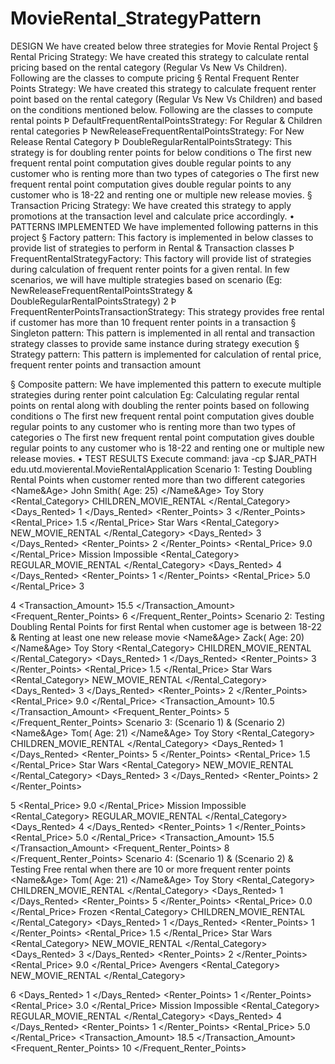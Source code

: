 # MovieRental_StrategyPattern

DESIGN
We have created below three strategies for Movie Rental Project
§ Rental Pricing Strategy:
We have created this strategy to calculate rental pricing based on the rental
category (Regular Vs New Vs Children). Following are the classes to compute pricing
§ Rental Frequent Renter Points Strategy:
We have created this strategy to calculate frequent renter point based on the
rental category (Regular Vs New Vs Children) and based on the conditions mentioned below. Following are the classes to compute rental points
  Þ DefaultFrequentRentalPointsStrategy: For Regular & Children rental categories
Þ NewReleaseFrequentRentalPointsStrategy: For New Release Rental Category
Þ DoubleRegularRentalPointsStrategy: This strategy is for doubling renter points for below conditions
o The first new frequent rental point computation gives double regular points to any customer who is renting more than two types of categories
o The first new frequent rental point computation gives double regular points to any customer who is 18-22 and renting one or multiple new release movies.
§ Transaction Pricing Strategy:
We have created this strategy to apply promotions at the transaction level and calculate price accordingly.
 • PATTERNS IMPLEMENTED
We have implemented following patterns in this project
§ Factory pattern: This factory is implemented in below classes to provide
list of strategies to perform in Rental & Transaction classes
 Þ FrequentRentalStrategyFactory: This factory will provide list of strategies during calculation of frequent renter points for a given rental. In few scenarios, we will have multiple strategies based on scenario
  (Eg: NewReleaseFrequentRentalPointsStrategy & DoubleRegularRentalPointsStrategy)
 2
Þ FrequentRenterPointsTransactionStrategy: This strategy provides free rental if customer has more than 10 frequent renter points in a transaction
 § Singleton pattern: This pattern is implemented in all rental and transaction strategy classes to provide same instance during strategy execution
§ Strategy pattern: This pattern is implemented for calculation of rental price, frequent renter points and transaction amount

§ Composite pattern: We have implemented this pattern to execute multiple strategies during renter point calculation
Eg: Calculating regular rental points on rental along with doubling the renter points based on following conditions
o The first new frequent rental point computation gives double regular points to any customer who is renting more than two types of categories
o The first new frequent rental point computation gives double regular points to any customer who is 18-22 and renting one or multiple new release movies.
• TEST RESULTS Execute command:
java -cp $JAR_PATH edu.utd.movierental.MovieRentalApplication
Scenario 1: Testing Doubling Rental Points when customer rented more than two different categories <Customer>
<Name&Age> John Smith( Age: 25) </Name&Age> <Rentals>
<Rental>
<Movie> Toy Story </Movie>
<Rental_Category> CHILDREN_MOVIE_RENTAL </Rental_Category>
<Days_Rented> 1 </Days_Rented> <Renter_Points> 3 </Renter_Points> <Rental_Price> 1.5 </Rental_Price>
</Rental> <Rental>
<Movie> Star Wars </Movie>
<Rental_Category> NEW_MOVIE_RENTAL </Rental_Category> <Days_Rented> 3 </Days_Rented>
<Renter_Points> 2 </Renter_Points>
<Rental_Price> 9.0 </Rental_Price>
</Rental> <Rental>
<Movie> Mission Impossible </Movie>
<Rental_Category> REGULAR_MOVIE_RENTAL </Rental_Category>
<Days_Rented> 4 </Days_Rented> <Renter_Points> 1 </Renter_Points> <Rental_Price> 5.0 </Rental_Price>
</Rental> </Rentals>
3

4
<Transaction_Amount> 15.5 </Transaction_Amount> <Frequent_Renter_Points> 6 </Frequent_Renter_Points> </Customer>
Scenario 2: Testing Doubling Rental Points for first Rental when customer age is between 18-22 & Renting at least one new release movie
<Customer>
<Name&Age> Zack( Age: 20) </Name&Age> <Rentals>
<Rental>
<Movie> Toy Story </Movie>
<Rental_Category> CHILDREN_MOVIE_RENTAL </Rental_Category>
<Days_Rented> 1 </Days_Rented> <Renter_Points> 3 </Renter_Points> <Rental_Price> 1.5 </Rental_Price>
</Rental> <Rental>
<Movie> Star Wars </Movie>
<Rental_Category> NEW_MOVIE_RENTAL </Rental_Category> <Days_Rented> 3 </Days_Rented>
<Renter_Points> 2 </Renter_Points>
<Rental_Price> 9.0 </Rental_Price>
</Rental> </Rentals>
<Transaction_Amount> 10.5 </Transaction_Amount> <Frequent_Renter_Points> 5 </Frequent_Renter_Points> </Customer>
Scenario 3: (Scenario 1) & (Scenario 2) <Customer>
<Name&Age> Tom( Age: 21) </Name&Age> <Rentals>
<Rental>
<Movie> Toy Story </Movie>
<Rental_Category> CHILDREN_MOVIE_RENTAL </Rental_Category>
<Days_Rented> 1 </Days_Rented> <Renter_Points> 5 </Renter_Points> <Rental_Price> 1.5 </Rental_Price>
</Rental> <Rental>
<Movie> Star Wars </Movie>
<Rental_Category> NEW_MOVIE_RENTAL </Rental_Category> <Days_Rented> 3 </Days_Rented>
<Renter_Points> 2 </Renter_Points>

5
<Rental_Price> 9.0 </Rental_Price> </Rental>
<Rental>
<Movie> Mission Impossible </Movie> <Rental_Category> REGULAR_MOVIE_RENTAL
</Rental_Category>
<Days_Rented> 4 </Days_Rented>
<Renter_Points> 1 </Renter_Points>
<Rental_Price> 5.0 </Rental_Price> </Rental>
</Rentals>
<Transaction_Amount> 15.5 </Transaction_Amount> <Frequent_Renter_Points> 8 </Frequent_Renter_Points> </Customer>
Scenario 4: (Scenario 1) & (Scenario 2) & Testing Free rental when there are 10 or more frequent renter points
<Customer>
<Name&Age> Tom( Age: 21) </Name&Age> <Rentals>
<Rental>
<Movie> Toy Story </Movie>
<Rental_Category> CHILDREN_MOVIE_RENTAL </Rental_Category>
<Days_Rented> 1 </Days_Rented> <Renter_Points> 5 </Renter_Points> <Rental_Price> 0.0 </Rental_Price>
</Rental> <Rental>
<Movie> Frozen </Movie>
<Rental_Category> CHILDREN_MOVIE_RENTAL </Rental_Category>
<Days_Rented> 1 </Days_Rented> <Renter_Points> 1 </Renter_Points> <Rental_Price> 1.5 </Rental_Price>
</Rental> <Rental>
<Movie> Star Wars </Movie>
<Rental_Category> NEW_MOVIE_RENTAL </Rental_Category> <Days_Rented> 3 </Days_Rented>
<Renter_Points> 2 </Renter_Points>
<Rental_Price> 9.0 </Rental_Price>
</Rental> <Rental>
<Movie> Avengers </Movie>
<Rental_Category> NEW_MOVIE_RENTAL </Rental_Category>

6
<Days_Rented> 1 </Days_Rented> <Renter_Points> 1 </Renter_Points> <Rental_Price> 3.0 </Rental_Price>
</Rental> <Rental>
<Movie> Mission Impossible </Movie>
<Rental_Category> REGULAR_MOVIE_RENTAL </Rental_Category>
<Days_Rented> 4 </Days_Rented> <Renter_Points> 1 </Renter_Points> <Rental_Price> 5.0 </Rental_Price>
</Rental> </Rentals>
<Transaction_Amount> 18.5 </Transaction_Amount> <Frequent_Renter_Points> 10 </Frequent_Renter_Points> </Customer>

